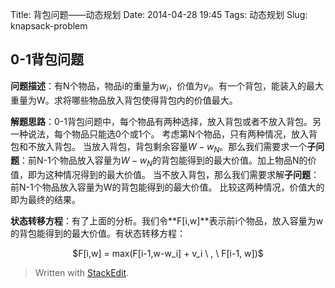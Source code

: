 Title: 背包问题——动态规划
Date: 2014-04-28 19:45
Tags: 动态规划
Slug: knapsack-problem

0-1背包问题
-------
**问题描述**：有N个物品，物品i的重量为$w_i$，价值为$v_i$。有一个背包，能装入的最大重量为W。求将哪些物品放入背包使得背包内的价值最大。

**解题思路**：0-1背包问题中，每个物品有两种选择，放入背包或者不放入背包。另一种说法，每个物品只能选0个或1个。
考虑第N个物品，只有两种情况，放入背包和不放入背包。
当放入背包，背包剩余容量$W-w_N$。那么我们需要求一个**子问题**：前N-1个物品放入容量为$W-w_N$的背包能得到的最大价值。加上物品N的价值，即为这种情况得到的最大价值。
当不放入背包，那么我们需要求解**子问题**：前N-1个物品放入容量为W的背包能得到的最大价值。
比较这两种情况，价值大的即为最终的结果。

**状态转移方程**：有了上面的分析。我们令**F[i,w]**表示前i个物品，放入容量为w的背包能得到的最大价值。有状态转移方程：
<center>
$F[i,w] = max(F[i-1,w-w_i] + v_i \ , \ F[i-1, w])$
</center>




> Written with [StackEdit](https://stackedit.io/).